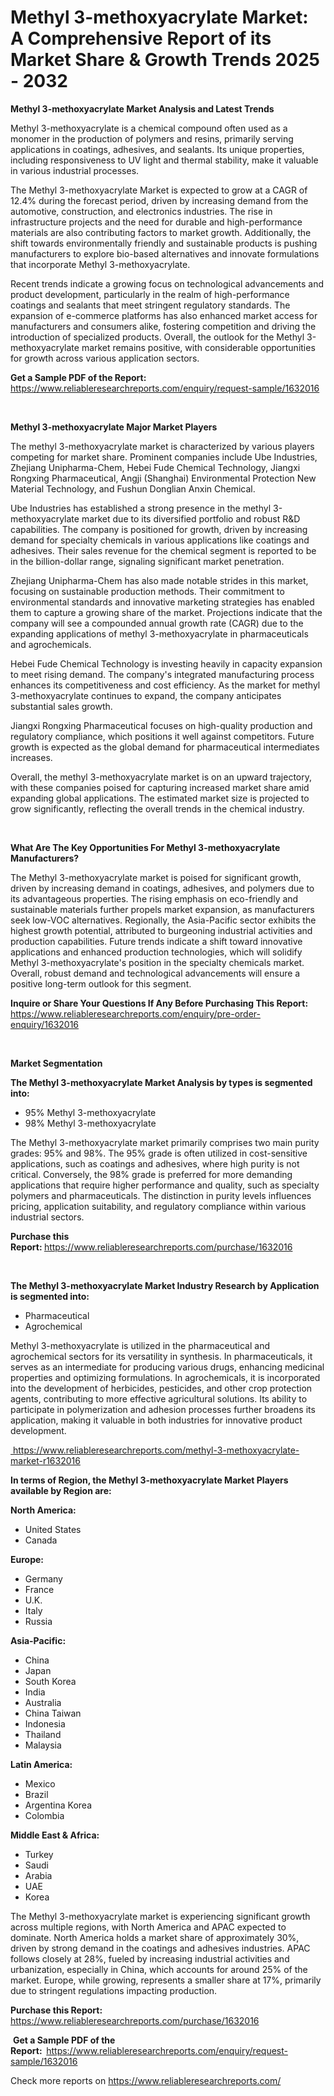 <p><h1>Methyl 3-methoxyacrylate Market: A Comprehensive Report of its Market Share & Growth Trends 2025 - 2032</h1></p><p><strong>Methyl 3-methoxyacrylate Market Analysis and Latest Trends</strong></p>
<p><p>Methyl 3-methoxyacrylate is a chemical compound often used as a monomer in the production of polymers and resins, primarily serving applications in coatings, adhesives, and sealants. Its unique properties, including responsiveness to UV light and thermal stability, make it valuable in various industrial processes.</p><p>The Methyl 3-methoxyacrylate Market is expected to grow at a CAGR of 12.4% during the forecast period, driven by increasing demand from the automotive, construction, and electronics industries. The rise in infrastructure projects and the need for durable and high-performance materials are also contributing factors to market growth. Additionally, the shift towards environmentally friendly and sustainable products is pushing manufacturers to explore bio-based alternatives and innovate formulations that incorporate Methyl 3-methoxyacrylate.</p><p>Recent trends indicate a growing focus on technological advancements and product development, particularly in the realm of high-performance coatings and sealants that meet stringent regulatory standards. The expansion of e-commerce platforms has also enhanced market access for manufacturers and consumers alike, fostering competition and driving the introduction of specialized products. Overall, the outlook for the Methyl 3-methoxyacrylate market remains positive, with considerable opportunities for growth across various application sectors.</p></p>
<p><strong>Get a Sample PDF of the Report:&nbsp;</strong> <a href="https://www.reliableresearchreports.com/enquiry/request-sample/1632016?utm_campaign=3576&utm_medium=2&utm_source=Github&utm_content=ia&utm_term=29032025&utm_id=methyl-3-methoxyacrylate">https://www.reliableresearchreports.com/enquiry/request-sample/1632016</a></p>
<p>&nbsp;</p>
<p><strong>Methyl 3-methoxyacrylate Major Market Players</strong></p>
<p><p>The methyl 3-methoxyacrylate market is characterized by various players competing for market share. Prominent companies include Ube Industries, Zhejiang Unipharma-Chem, Hebei Fude Chemical Technology, Jiangxi Rongxing Pharmaceutical, Angji (Shanghai) Environmental Protection New Material Technology, and Fushun Donglian Anxin Chemical. </p><p>Ube Industries has established a strong presence in the methyl 3-methoxyacrylate market due to its diversified portfolio and robust R&D capabilities. The company is positioned for growth, driven by increasing demand for specialty chemicals in various applications like coatings and adhesives. Their sales revenue for the chemical segment is reported to be in the billion-dollar range, signaling significant market penetration.</p><p>Zhejiang Unipharma-Chem has also made notable strides in this market, focusing on sustainable production methods. Their commitment to environmental standards and innovative marketing strategies has enabled them to capture a growing share of the market. Projections indicate that the company will see a compounded annual growth rate (CAGR) due to the expanding applications of methyl 3-methoxyacrylate in pharmaceuticals and agrochemicals.</p><p>Hebei Fude Chemical Technology is investing heavily in capacity expansion to meet rising demand. The company's integrated manufacturing process enhances its competitiveness and cost efficiency. As the market for methyl 3-methoxyacrylate continues to expand, the company anticipates substantial sales growth.</p><p>Jiangxi Rongxing Pharmaceutical focuses on high-quality production and regulatory compliance, which positions it well against competitors. Future growth is expected as the global demand for pharmaceutical intermediates increases.</p><p>Overall, the methyl 3-methoxyacrylate market is on an upward trajectory, with these companies poised for capturing increased market share amid expanding global applications. The estimated market size is projected to grow significantly, reflecting the overall trends in the chemical industry.</p></p>
<p>&nbsp;</p>
<p><strong>What Are The Key Opportunities For Methyl 3-methoxyacrylate Manufacturers?</strong></p>
<p><p>The Methyl 3-methoxyacrylate market is poised for significant growth, driven by increasing demand in coatings, adhesives, and polymers due to its advantageous properties. The rising emphasis on eco-friendly and sustainable materials further propels market expansion, as manufacturers seek low-VOC alternatives. Regionally, the Asia-Pacific sector exhibits the highest growth potential, attributed to burgeoning industrial activities and production capabilities. Future trends indicate a shift toward innovative applications and enhanced production technologies, which will solidify Methyl 3-methoxyacrylate's position in the specialty chemicals market. Overall, robust demand and technological advancements will ensure a positive long-term outlook for this segment.</p></p>
<p><strong>Inquire or Share Your Questions If Any Before Purchasing This Report:</strong> <a href="https://www.reliableresearchreports.com/enquiry/pre-order-enquiry/1632016?utm_campaign=3576&utm_medium=2&utm_source=Github&utm_content=ia&utm_term=29032025&utm_id=methyl-3-methoxyacrylate">https://www.reliableresearchreports.com/enquiry/pre-order-enquiry/1632016</a></p>
<p>&nbsp;</p>
<p><strong>Market Segmentation</strong></p>
<p><strong>The Methyl 3-methoxyacrylate Market Analysis by types is segmented into:</strong></p>
<p><ul><li>95% Methyl 3-methoxyacrylate</li><li>98% Methyl 3-methoxyacrylate</li></ul></p>
<p><p>The Methyl 3-methoxyacrylate market primarily comprises two main purity grades: 95% and 98%. The 95% grade is often utilized in cost-sensitive applications, such as coatings and adhesives, where high purity is not critical. Conversely, the 98% grade is preferred for more demanding applications that require higher performance and quality, such as specialty polymers and pharmaceuticals. The distinction in purity levels influences pricing, application suitability, and regulatory compliance within various industrial sectors.</p></p>
<p><strong>Purchase this Report:&nbsp;</strong><a href="https://www.reliableresearchreports.com/purchase/1632016?utm_campaign=3576&utm_medium=2&utm_source=Github&utm_content=ia&utm_term=29032025&utm_id=methyl-3-methoxyacrylate">https://www.reliableresearchreports.com/purchase/1632016</a></p>
<p>&nbsp;</p>
<p><strong>The Methyl 3-methoxyacrylate Market Industry Research by Application is segmented into:</strong></p>
<p><ul><li>Pharmaceutical</li><li>Agrochemical</li></ul></p>
<p><p>Methyl 3-methoxyacrylate is utilized in the pharmaceutical and agrochemical sectors for its versatility in synthesis. In pharmaceuticals, it serves as an intermediate for producing various drugs, enhancing medicinal properties and optimizing formulations. In agrochemicals, it is incorporated into the development of herbicides, pesticides, and other crop protection agents, contributing to more effective agricultural solutions. Its ability to participate in polymerization and adhesion processes further broadens its application, making it valuable in both industries for innovative product development.</p></p>
<p><a href="https://www.reliableresearchreports.com/methyl-3-methoxyacrylate-market-r1632016?utm_campaign=3576&utm_medium=2&utm_source=Github&utm_content=ia&utm_term=29032025&utm_id=methyl-3-methoxyacrylate">&nbsp;https://www.reliableresearchreports.com/methyl-3-methoxyacrylate-market-r1632016</a></p>
<p><strong>In terms of Region, the Methyl 3-methoxyacrylate Market Players available by Region are:</strong></p>
<p>
    <p> <strong> North America: </strong>
        <ul>
            <li>United States</li>
            <li>Canada</li>
        </ul>
        </p> 
    <p> <strong> Europe: </strong>
        <ul>
            <li>Germany</li>
            <li>France</li>
            <li>U.K.</li>
            <li>Italy</li>
            <li>Russia</li>
        </ul>
        </p> 
    <p> <strong> Asia-Pacific: </strong>
        <ul>
            <li>China</li>
            <li>Japan</li>
            <li>South Korea</li>
            <li>India</li>
            <li>Australia</li>
            <li>China Taiwan</li>
            <li>Indonesia</li>
            <li>Thailand</li>
            <li>Malaysia</li>
        </ul>
        </p> 
    <p> <strong> Latin America: </strong>
        <ul>
            <li>Mexico</li>
            <li>Brazil</li>
            <li>Argentina Korea</li>
            <li>Colombia</li>
        </ul>
        </p> 
    <p> <strong> Middle East & Africa: </strong>
        <ul>
            <li>Turkey</li>
            <li>Saudi</li>
            <li>Arabia</li>
            <li>UAE</li>
            <li>Korea</li>
        </ul>
    </p>
    </p>
<p><p>The Methyl 3-methoxyacrylate market is experiencing significant growth across multiple regions, with North America and APAC expected to dominate. North America holds a market share of approximately 30%, driven by strong demand in the coatings and adhesives industries. APAC follows closely at 28%, fueled by increasing industrial activities and urbanization, especially in China, which accounts for around 25% of the market. Europe, while growing, represents a smaller share at 17%, primarily due to stringent regulations impacting production.</p></p>
<p><strong>Purchase this Report: </strong><a href="https://www.reliableresearchreports.com/purchase/1632016?utm_campaign=3576&utm_medium=2&utm_source=Github&utm_content=ia&utm_term=29032025&utm_id=methyl-3-methoxyacrylate">https://www.reliableresearchreports.com/purchase/1632016</a></p>
<p>&nbsp;<strong>Get a Sample PDF of the Report:&nbsp;&nbsp;</strong><a href="https://www.reliableresearchreports.com/enquiry/request-sample/1632016?utm_campaign=3576&utm_medium=2&utm_source=Github&utm_content=ia&utm_term=29032025&utm_id=methyl-3-methoxyacrylate">https://www.reliableresearchreports.com/enquiry/request-sample/1632016</a></p>
<p><strong></strong></p>
<p>Check more reports on <a href="https://www.reliableresearchreports.com/?utm_campaign=3576&utm_medium=2&utm_source=Github&utm_content=ia&utm_term=29032025&utm_id=methyl-3-methoxyacrylate">https://www.reliableresearchreports.com/</a></p>